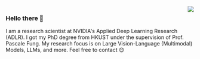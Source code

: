 <img align="right" src="https://github-readme-stats.vercel.app/api?username=wenliangdai&show_icons=true&hide_title=true&theme=dark" />

### Hello there 👋

I am a research scientist at NVIDIA's Applied Deep Learning Research (ADLR). 
I got my PhD degree from HKUST under the supervision of Prof. Pascale Fung.
My research focus is on Large Vision-Language (Multimodal) Models, LLMs, and more. 
Feel free to contact 😊
